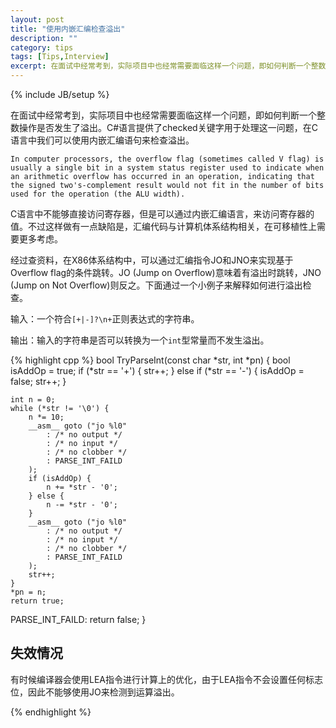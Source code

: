 ```yaml
---
layout: post
title: "使用内嵌汇编检查溢出"
description: ""
category: tips
tags: [Tips,Interview]
excerpt: 在面试中经常考到，实际项目中也经常需要面临这样一个问题，即如何判断一个整数操作是否发生了溢出。C#语言提供了checked关键字用于处理这一问题，在C语言中我们可以使用内嵌汇编语句来检查溢出。
---
```

{% include JB/setup %}

在面试中经常考到，实际项目中也经常需要面临这样一个问题，即如何判断一个整数操作是否发生了溢出。C#语言提供了checked关键字用于处理这一问题，在C语言中我们可以使用内嵌汇编语句来检查溢出。

    In computer processors, the overflow flag (sometimes called V flag) is usually a single bit in a system status register used to indicate when an arithmetic overflow has occurred in an operation, indicating that the signed two's-complement result would not fit in the number of bits used for the operation (the ALU width).

C语言中不能够直接访问寄存器，但是可以通过内嵌汇编语言，来访问寄存器的值。不过这样做有一点缺陷是，汇编代码与计算机体系结构相关，在可移植性上需要更多考虑。

经过查资料，在X86体系结构中，可以通过汇编指令JO和JNO来实现基于Overflow flag的条件跳转。JO (Jump on Overflow)意味着有溢出时跳转，JNO (Jump on Not Overflow)则反之。下面通过一个小例子来解释如何进行溢出检查。

输入：一个符合`[+|-]?\n+`正则表达式的字符串。

输出：输入的字符串是否可以转换为一个`int`型常量而不发生溢出。

{% highlight cpp %}
bool TryParseInt(const char *str, int *pn)
{
    bool isAddOp = true;
    if (*str == '+') {
        str++;
    } else if (*str == '-') {
        isAddOp = false;
        str++;
    }

    int n = 0;
    while (*str != '\0') {
        n *= 10;
        __asm__ goto ("jo %l0"
            : /* no output */
            : /* no input */
            : /* no clobber */
            : PARSE_INT_FAILD
        );
        if (isAddOp) {
            n += *str - '0';
        } else {
            n -= *str - '0';
        }
        __asm__ goto ("jo %l0"
            : /* no output */
            : /* no input */
            : /* no clobber */
            : PARSE_INT_FAILD
        );
        str++;
    }
    *pn = n;
    return true;

PARSE_INT_FAILD:
    return false;
}

## 失效情况

有时候编译器会使用LEA指令进行计算上的优化，由于LEA指令不会设置任何标志位，因此不能够使用JO来检测到运算溢出。

{% endhighlight %}
